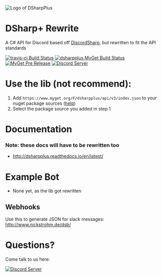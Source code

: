 ![Logo of DSharpPlus](https://github.com/NaamloosDT/DSharpPlus/blob/master/logo_smaller.png)

# DSharp+ Rewrite

A C# API for Discord based off [DiscordSharp](https://github.com/suicvne/DiscordSharp), but rewritten to fit the API standards

[![travis-ci Build Status](https://travis-ci.org/NaamloosDT/DSharpPlus.svg?branch=rewrite)](https://travis-ci.org/NaamloosDT/DSharpPlus) [![dsharpplus MyGet Build Status](https://www.myget.org/BuildSource/Badge/dsharpplus?identifier=3890da60-1aa7-47dd-8087-034abc840908)](https://www.myget.org/) [![MyGet Pre Release](https://img.shields.io/myget/dsharpplus/vpre/dsharpplus.svg?style=flat-square)](https://www.myget.org/feed/dsharpplus/package/nuget/DSharpPlus)
[![Discord Server ](https://discordapp.com/api/guilds/146044397861994496/widget.png)](https://discord.gg/0oZpaYcAjfvkDuE4)

# Use the lib (not recommend):
1. Add `https://www.myget.org/F/dsharpplus/api/v3/index.json` to your nuget package sources ([help](https://docs.nuget.org/ndocs/tools/package-manager-ui#package-sources))
2. Select the package source you added in step 1

# Documentation
### Note: these docs will have to be rewritten too
* http://dsharpplus.readthedocs.io/en/latest/

# Example Bot
* None yet, as the lib got rewritten

## Webhooks
Use this to generate JSON for slack messages: http://www.nickstrohm.de/dsb/

# Questions?
Come talk to us here:

[![Discord Server ](https://discordapp.com/api/guilds/146044397861994496/embed.png?style=banner1)](https://discord.gg/0oZpaYcAjfvkDuE4)